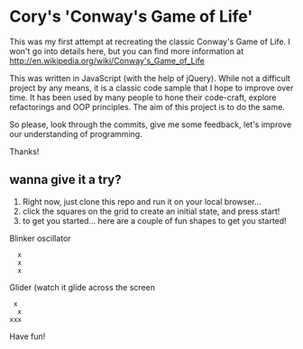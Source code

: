 # Cory's 'Conway's Game of Life'

This was my first attempt at recreating the classic Conway's Game of Life. I won't go into details here, but you can find more information at http://en.wikipedia.org/wiki/Conway's_Game_of_Life

This was written in JavaScript (with the help of jQuery). While not a difficult project by any means, it is a classic code sample that I hope to improve over time. It has been used by many people to hone their code-craft, explore refactorings and OOP principles. The aim of this project is to do the same.

So please, look through the commits, give me some feedback, let's improve our understanding of programming.

Thanks!

## wanna give it a try?

1. Right now, just clone this repo and run it on your local browser... 
1. click the squares on the grid to create an initial state, and press start!
1. to get you started... here are a couple of fun shapes to get you started!

Blinker oscillator
```
  x
  x
  x
```

Glider (watch it glide across the screen
```
 x
  x
xxx
```

Have fun!
